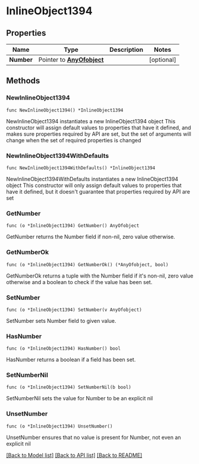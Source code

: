 # InlineObject1394

## Properties

Name | Type | Description | Notes
------------ | ------------- | ------------- | -------------
**Number** | Pointer to [**AnyOfobject**](anyOf&lt;object&gt;.md) |  | [optional] 

## Methods

### NewInlineObject1394

`func NewInlineObject1394() *InlineObject1394`

NewInlineObject1394 instantiates a new InlineObject1394 object
This constructor will assign default values to properties that have it defined,
and makes sure properties required by API are set, but the set of arguments
will change when the set of required properties is changed

### NewInlineObject1394WithDefaults

`func NewInlineObject1394WithDefaults() *InlineObject1394`

NewInlineObject1394WithDefaults instantiates a new InlineObject1394 object
This constructor will only assign default values to properties that have it defined,
but it doesn't guarantee that properties required by API are set

### GetNumber

`func (o *InlineObject1394) GetNumber() AnyOfobject`

GetNumber returns the Number field if non-nil, zero value otherwise.

### GetNumberOk

`func (o *InlineObject1394) GetNumberOk() (*AnyOfobject, bool)`

GetNumberOk returns a tuple with the Number field if it's non-nil, zero value otherwise
and a boolean to check if the value has been set.

### SetNumber

`func (o *InlineObject1394) SetNumber(v AnyOfobject)`

SetNumber sets Number field to given value.

### HasNumber

`func (o *InlineObject1394) HasNumber() bool`

HasNumber returns a boolean if a field has been set.

### SetNumberNil

`func (o *InlineObject1394) SetNumberNil(b bool)`

 SetNumberNil sets the value for Number to be an explicit nil

### UnsetNumber
`func (o *InlineObject1394) UnsetNumber()`

UnsetNumber ensures that no value is present for Number, not even an explicit nil

[[Back to Model list]](../README.md#documentation-for-models) [[Back to API list]](../README.md#documentation-for-api-endpoints) [[Back to README]](../README.md)


